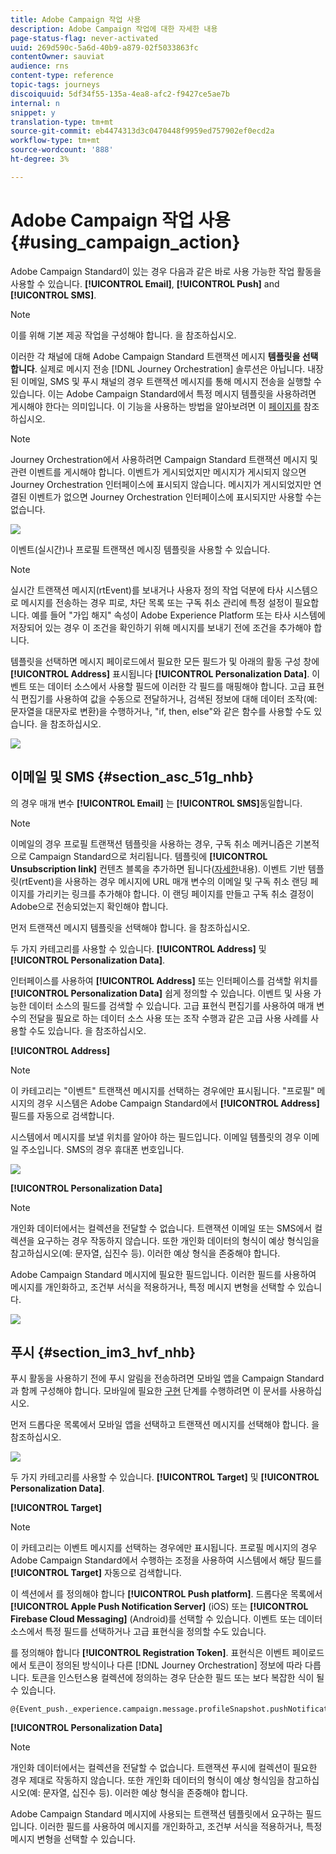 ```yaml
---
title: Adobe Campaign 작업 사용
description: Adobe Campaign 작업에 대한 자세한 내용
page-status-flag: never-activated
uuid: 269d590c-5a6d-40b9-a879-02f5033863fc
contentOwner: sauviat
audience: rns
content-type: reference
topic-tags: journeys
discoiquuid: 5df34f55-135a-4ea8-afc2-f9427ce5ae7b
internal: n
snippet: y
translation-type: tm+mt
source-git-commit: eb4474313d3c0470448f9959ed757902ef0ecd2a
workflow-type: tm+mt
source-wordcount: '888'
ht-degree: 3%

---
```



# Adobe Campaign 작업 사용 {#using_campaign_action}

Adobe Campaign Standard이 있는 경우 다음과 같은 바로 사용 가능한 작업 활동을 사용할 수 있습니다. **[!UICONTROL Email]**, **[!UICONTROL Push]** and **[!UICONTROL SMS]**.

>[!NOTE]
>
>이를 위해 기본 제공 작업을 구성해야 합니다. [](../action/working-with-adobe-campaign.md)을 참조하십시오.

이러한 각 채널에 대해 Adobe Campaign Standard 트랜잭션 메시지 **템플릿을 선택합니다**. 실제로 메시지 전송 [!DNL Journey Orchestration] 솔루션은 아닙니다. 내장된 이메일, SMS 및 푸시 채널의 경우 트랜잭션 메시지를 통해 메시지 전송을 실행할 수 있습니다. 이는 Adobe Campaign Standard에서 특정 메시지 템플릿을 사용하려면 게시해야 한다는 의미입니다. 이 기능을 사용하는 방법을 알아보려면 이 [페이지를](https://docs.adobe.com/content/help/ko-KR/campaign-standard/using/communication-channels/transactional-messaging/about-transactional-messaging.html) 참조하십시오.

>[!NOTE]
>
>Journey Orchestration에서 사용하려면 Campaign Standard 트랜잭션 메시지 및 관련 이벤트를 게시해야 합니다. 이벤트가 게시되었지만 메시지가 게시되지 않으면 Journey Orchestration 인터페이스에 표시되지 않습니다. 메시지가 게시되었지만 연결된 이벤트가 없으면 Journey Orchestration 인터페이스에 표시되지만 사용할 수는 없습니다.

![](../assets/journey59.png)

이벤트(실시간)나 프로필 트랜잭션 메시징 템플릿을 사용할 수 있습니다.

>[!NOTE]
>
>실시간 트랜잭션 메시지(rtEvent)를 보내거나 사용자 정의 작업 덕분에 타사 시스템으로 메시지를 전송하는 경우 피로, 차단 목록 또는 구독 취소 관리에 특정 설정이 필요합니다. 예를 들어 &quot;가입 해지&quot; 속성이 Adobe Experience Platform 또는 타사 시스템에 저장되어 있는 경우 이 조건을 확인하기 위해 메시지를 보내기 전에 조건을 추가해야 합니다.

템플릿을 선택하면 메시지 페이로드에서 필요한 모든 필드가 및 아래의 활동 구성 창에 **[!UICONTROL Address]** 표시됩니다 **[!UICONTROL Personalization Data]**. 이벤트 또는 데이터 소스에서 사용할 필드에 이러한 각 필드를 매핑해야 합니다. 고급 표현식 편집기를 사용하여 값을 수동으로 전달하거나, 검색된 정보에 대해 데이터 조작(예: 문자열을 대문자로 변환)을 수행하거나, &quot;if, then, else&quot;와 같은 함수를 사용할 수도 있습니다. [](../expression/expressionadvanced.md)을 참조하십시오.

![](../assets/journey60.png)

## 이메일 및 SMS {#section_asc_51g_nhb}

의 경우 매개 변수 **[!UICONTROL Email]** 는 **[!UICONTROL SMS]**&#x200B;동일합니다.

>[!NOTE]
>
>이메일의 경우 프로필 트랜잭션 템플릿을 사용하는 경우, 구독 취소 메커니즘은 기본적으로 Campaign Standard으로 처리됩니다. 템플릿에 **[!UICONTROL Unsubscription link]** 컨텐츠 블록을 추가하면 됩니다([자세한](https://docs.adobe.com/content/help/ko-KR/campaign-standard/using/communication-channels/transactional-messaging/about-transactional-messaging.html)내용). 이벤트 기반 템플릿(rtEvent)을 사용하는 경우 메시지에 URL 매개 변수의 이메일 및 구독 취소 랜딩 페이지를 가리키는 링크를 추가해야 합니다. 이 랜딩 페이지를 만들고 구독 취소 결정이 Adobe으로 전송되었는지 확인해야 합니다.

먼저 트랜잭션 메시지 템플릿을 선택해야 합니다. [](../building-journeys/about-action-activities.md)을 참조하십시오.

두 가지 카테고리를 사용할 수 있습니다. **[!UICONTROL Address]** 및 **[!UICONTROL Personalization Data]**.

인터페이스를 사용하여 **[!UICONTROL Address]** 또는 인터페이스를 검색할 위치를 **[!UICONTROL Personalization Data]** 쉽게 정의할 수 있습니다. 이벤트 및 사용 가능한 데이터 소스의 필드를 검색할 수 있습니다. 고급 표현식 편집기를 사용하여 매개 변수의 전달을 필요로 하는 데이터 소스 사용 또는 조작 수행과 같은 고급 사용 사례를 사용할 수도 있습니다. [](../expression/expressionadvanced.md)을 참조하십시오.

**[!UICONTROL Address]**

>[!NOTE]
>
>이 카테고리는 &quot;이벤트&quot; 트랜잭션 메시지를 선택하는 경우에만 표시됩니다. &quot;프로필&quot; 메시지의 경우 시스템은 Adobe Campaign Standard에서 **[!UICONTROL Address]** 필드를 자동으로 검색합니다.

시스템에서 메시지를 보낼 위치를 알아야 하는 필드입니다. 이메일 템플릿의 경우 이메일 주소입니다. SMS의 경우 휴대폰 번호입니다.

![](../assets/journey61.png)

**[!UICONTROL Personalization Data]**

>[!NOTE]
>
>개인화 데이터에서는 컬렉션을 전달할 수 없습니다. 트랜잭션 이메일 또는 SMS에서 컬렉션을 요구하는 경우 작동하지 않습니다. 또한 개인화 데이터의 형식이 예상 형식임을 참고하십시오(예: 문자열, 십진수 등). 이러한 예상 형식을 존중해야 합니다.

Adobe Campaign Standard 메시지에 필요한 필드입니다. 이러한 필드를 사용하여 메시지를 개인화하고, 조건부 서식을 적용하거나, 특정 메시지 변형을 선택할 수 있습니다.

![](../assets/journey62.png)

## 푸시 {#section_im3_hvf_nhb}

푸시 활동을 사용하기 전에 푸시 알림을 전송하려면 모바일 앱을 Campaign Standard과 함께 구성해야 합니다. 모바일에 필요한 [구현](https://helpx.adobe.com/campaign/kb/integrate-mobile-sdk.html) 단계를 수행하려면 이 문서를 사용하십시오.

먼저 드롭다운 목록에서 모바일 앱을 선택하고 트랜잭션 메시지를 선택해야 합니다. [](../building-journeys/about-action-activities.md)을 참조하십시오.

![](../assets/journey62bis.png)

두 가지 카테고리를 사용할 수 있습니다. **[!UICONTROL Target]** 및 **[!UICONTROL Personalization Data]**.

**[!UICONTROL Target]**

>[!NOTE]
>
>이 카테고리는 이벤트 메시지를 선택하는 경우에만 표시됩니다. 프로필 메시지의 경우 Adobe Campaign Standard에서 수행하는 조정을 사용하여 시스템에서 해당 필드를 **[!UICONTROL Target]** 자동으로 검색합니다.

이 섹션에서 를 정의해야 합니다 **[!UICONTROL Push platform]**. 드롭다운 목록에서 **[!UICONTROL Apple Push Notification Server]** (iOS) 또는 **[!UICONTROL Firebase Cloud Messaging]** (Android)를 선택할 수 있습니다. 이벤트 또는 데이터 소스에서 특정 필드를 선택하거나 고급 표현식을 정의할 수도 있습니다.

를 정의해야 합니다 **[!UICONTROL Registration Token]**. 표현식은 이벤트 페이로드에서 토큰이 정의된 방식이나 다른 [!DNL Journey Orchestration] 정보에 따라 다릅니다. 토큰을 인스턴스용 컬렉션에 정의하는 경우 단순한 필드 또는 보다 복잡한 식이 될 수 있습니다.

```
@{Event_push._experience.campaign.message.profileSnapshot.pushNotificationTokens.first().token}
```

**[!UICONTROL Personalization Data]**

>[!NOTE]
>
>개인화 데이터에서는 컬렉션을 전달할 수 없습니다. 트랜잭션 푸시에 컬렉션이 필요한 경우 제대로 작동하지 않습니다. 또한 개인화 데이터의 형식이 예상 형식임을 참고하십시오(예: 문자열, 십진수 등). 이러한 예상 형식을 존중해야 합니다.

Adobe Campaign Standard 메시지에 사용되는 트랜잭션 템플릿에서 요구하는 필드입니다. 이러한 필드를 사용하여 메시지를 개인화하고, 조건부 서식을 적용하거나, 특정 메시지 변형을 선택할 수 있습니다.
